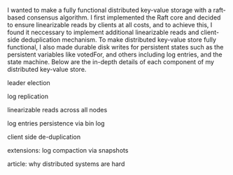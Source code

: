 I wanted to make a fully functional distributed key-value storage with a raft-based consensus algorithm. I first implemented the Raft core and decided to ensure linearizable reads by clients at all costs, and to achieve this, 
I found it neccessary to implement additional linearizable reads and client-side deduplication mechanism. To make distributed key-value store fully functional, I also made durable disk writes for
persistent states such as the persistent variables like votedFor, and others including log entries, and the state machine. Below are the in-depth details of each component of my distributed key-value store.  

leader election

log replication

linearizable reads across all nodes 

log entries persistence via bin log

client side de-duplication

extensions:
log compaction via snapshots

article: why distributed systems are hard
